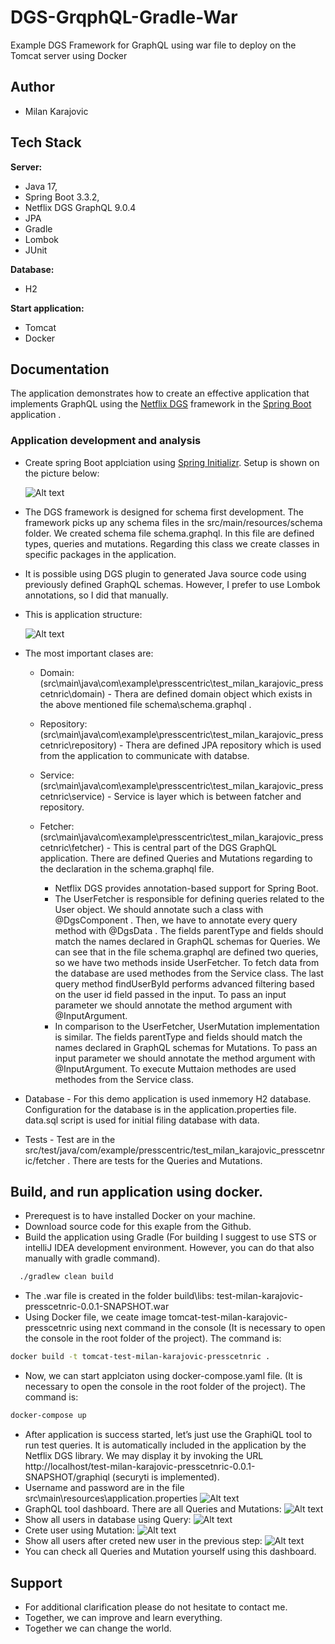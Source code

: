 # DGS-GrqphQL-Gradle-War
Example DGS Framework for GraphQL using war file to deploy on the Tomcat server using Docker



## Author

- Milan Karajovic


## Tech Stack

**Server:** 
- Java 17, 
- Spring Boot 3.3.2, 
- Netflix DGS GraphQL 9.0.4
- JPA
- Gradle
- Lombok
- JUnit

**Database:**
- H2

**Start application:**
- Tomcat
- Docker

## Documentation

The application demonstrates how to create an effective application that implements GraphQL using the [Netflix DGS](https://netflix.github.io/dgs/) framework in the [Spring Boot](https://spring.io/projects/spring-boot) application .

### Application development and analysis
- Create spring Boot applciation using [Spring Initializr](https://start.spring.io/). Setup is shown on the picture below:

  ![Alt text](Documentation/SpringIntitializrWithDependencies.jpg)

- The DGS framework is designed for schema first development. The framework picks up any schema files in the src/main/resources/schema folder. We created schema file schema.graphql. In this file are defined types, queries and mutations. Regarding this class we create classes in specific packages in the application.

- It is possible using DGS plugin to generated Java source code using previously defined GraphQL schemas. However, I prefer to use Lombok annotations, so I did that manually.

- This is application structure:

  ![Alt text](Documentation/ApplicationStructure.jpg)

- The most important clases are:

    - Domain: (src\main\java\com\example\presscentric\test_milan_karajovic_presscetnric\domain) - Thera are defined domain object which exists in the above mentioned file schema\schema.graphql .

    - Repository: (src\main\java\com\example\presscentric\test_milan_karajovic_presscetnric\repository) - Thera are defined JPA repository which is used from the application to communicate with databse.

    - Service: (src\main\java\com\example\presscentric\test_milan_karajovic_presscetnric\service) - Service is layer which is between fatcher and repository.

    - Fetcher: (src\main\java\com\example\presscentric\test_milan_karajovic_presscetnric\fetcher) - This is central part of the DGS GraphQL application. There are defined Queries and Mutations regarding to the declaration in the schema.graphql file.
      - Netflix DGS provides annotation-based support for Spring Boot.
      - The UserFetcher is responsible for defining queries related to the User object. We should annotate such a class with @DgsComponent . Then, we have to annotate every query method with @DgsData . The fields parentType and fields should match the names declared in GraphQL schemas for Queries. We can see that in the file schema.graphql are defined two queries, so we have two methods inside UserFetcher. To fetch data from the database are used methodes from the Service class. The last query method findUserById performs advanced filtering based on the user id field passed in the input. To pass an input parameter we should annotate the method argument with @InputArgument.
      - In comparison to the UserFetcher, UserMutation implementation is similar. The fields parentType and fields should match the names declared in GraphQL schemas for Mutations. To pass an input parameter we should annotate the method argument with @InputArgument. To execute Muttaion methodes are used methodes from the Service class.
	  
- Database - For this demo application is used inmemory H2 database. Configuration for the database is in the application.properties file. data.sql script is used for initial filing database with data.
- Tests - Test are in the src/test/java/com/example/presscentric/test_milan_karajovic_presscetnric/fetcher . There are tests for the Queries and Mutations.



## Build, and run application using docker.

- Prerequest is to have installed Docker on your machine.
- Download source code for this exaple from the Github.
- Build the application using Gradle (For building I suggest to use STS or intelliJ IDEA development environment. However, you can do that also manually with gradle command).
```bash
  ./gradlew clean build
```
- The .war file is created in the folder build\libs: test-milan-karajovic-presscetnric-0.0.1-SNAPSHOT.war
- Using Docker file, we ceate image tomcat-test-milan-karajovic-presscetnric using next command in the console (It is necessary to open the console in the root folder of the project). The command is:
```bash
docker build -t tomcat-test-milan-karajovic-presscetnric .
```
- Now, we can start applciaton using docker-compose.yaml file.  (It is necessary to open the console in the root folder of the project). The command is:
```bash
docker-compose up
```
- After application is success started, let’s just use the GraphiQL tool to run test queries. It is automatically included in the application by the Netflix DGS library. We may display it by invoking the URL http://localhost/test-milan-karajovic-presscetnric-0.0.1-SNAPSHOT/graphiql (securyti is implemented). 
 - Username and password are in  the file src\main\resources\application.properties
  ![Alt text](Documentation/GraphQL-Dashboard00.jpg)
 - GraphQL tool dashboard. There are all Queries and Mutations:
  ![Alt text](Documentation/GraphQL-Dashboard01.jpg)
 - Show all users in database using Query:
  ![Alt text](Documentation/GraphQL-Dashboard02.jpg)
 - Crete user using Mutation:
  ![Alt text](Documentation/GraphQL-Dashboard03.jpg)
 - Show all users after creted new user in the previous step:
  ![Alt text](Documentation/GraphQL-Dashboard04.jpg)
 - You can check all Queries and Mutation yourself using this dashboard.
 
## Support

- For additional clarification please do not hesitate to contact me.
- Together, we can improve and learn everything.
- Together we can change the world.